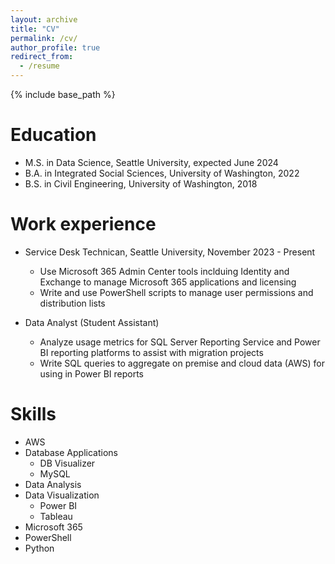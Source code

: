 ```yaml
---
layout: archive
title: "CV"
permalink: /cv/
author_profile: true
redirect_from:
  - /resume
---
```


{% include base_path %}

Education
======
* M.S. in Data Science, Seattle University, expected June 2024
* B.A. in Integrated Social Sciences, University of Washington, 2022
* B.S. in Civil Engineering, University of Washington, 2018

Work experience
======
* Service Desk Technican, Seattle University, November 2023 - Present
  * Use Microsoft 365 Admin Center tools inclduing Identity and Exchange to manage Microsoft 365 applications and licensing
  * Write and use PowerShell scripts to manage user permissions and distribution lists

* Data Analyst (Student Assistant)
  * Analyze usage metrics for SQL Server Reporting Service and Power BI reporting platforms to assist with migration projects
  * Write SQL queries to aggregate on premise and cloud data (AWS) for using in Power BI reports

  
Skills
======
* AWS
* Database Applications
  * DB Visualizer
  * MySQL
* Data Analysis
* Data Visualization
  * Power BI
  * Tableau
* Microsoft 365
* PowerShell
* Python

<!-- Publications
======
  <ul>{% for post in site.publications reversed %}
    {% include archive-single-cv.html %}
  {% endfor %}</ul>
  
Talks
======
  <ul>{% for post in site.talks reversed %}
    {% include archive-single-talk-cv.html  %}
  {% endfor %}</ul>
  
Teaching
======
  <ul>{% for post in site.teaching reversed %}
    {% include archive-single-cv.html %}
  {% endfor %}</ul> -->
  
<!-- Service and leadership
======
* Currently signed in to 43 different slack teams -->
